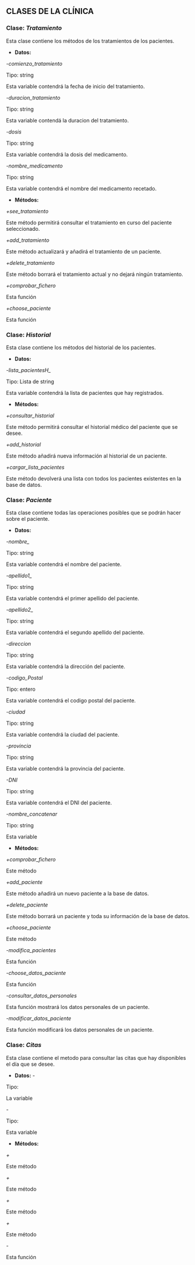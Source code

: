 ## **CLASES DE LA CLÍNICA**

### **Clase:** *Tratamiento*

Esta clase contiene los métodos de los tratamientos de los pacientes.


* **Datos:**

*-comienzo_tratamiento*

Tipo: string

Esta variable contendrá la fecha de inicio del tratamiento.

*-duracion_tratamiento*

Tipo: string

Esta variable contendá la duracion del tratamiento.

*-dosis*

Tipo: string

Esta variable contendrá la dosis del medicamento.

*-nombre_medicamento*

Tipo: string

Esta variable contendrá el nombre del medicamento recetado.


* **Métodos:**

*+see_tratamiento*

Este método permitirá consultar el tratamiento en curso del paciente seleccionado.

*+add_tratamiento*

Este método actualizará y añadirá el tratamiento de un paciente.

*+delete_tratamiento*

Este método borrará el tratamiento actual y no dejará ningún tratamiento.

*+comprobar_fichero*

Esta función

*+choose_paciente*

Esta función




### **Clase:** *Historial*

Esta clase contiene los métodos del historial de los pacientes.


* **Datos:**

*-lista_pacientesH_*

Tipo: Lista de string

Esta variable contendrá la lista de pacientes que hay registrados.


* **Métodos:**

*+consultar_historial*

Este método permitirá consultar el historial médico del paciente que se desee.

*+add_historial*

Este método añadirá nueva información al historial de un paciente.

*+cargar_lista_pacientes*

Este método devolverá una lista con todos los pacientes existentes en la base de datos.

### **Clase:** *Paciente*

Esta clase contiene todas las operaciones posibles que se podrán hacer sobre el paciente.

* **Datos:**

*-nombre_*

Tipo: string

Esta variable contendrá el nombre del paciente.

*-apellido1_*

Tipo: string

Esta variable contendrá el primer apellido del paciente.

*-apellido2_*

Tipo: string 

Esta variable contendrá el segundo apellido del paciente.

*-direccion*

Tipo: string

Esta variable contendrá la dirección del paciente.

*-codigo_Postal*

Tipo: entero

Esta variable contendrá el codigo postal del paciente. 

*-ciudad*

Tipo: string  

Esta variable contendrá la ciudad del paciente.

*-provincia*

Tipo: string

Esta variable contendrá la provincia del paciente. 

*-DNI*

Tipo: string

Esta variable contendrá el DNI del paciente.

*-nombre_concatenar*

Tipo: string

Esta variable 


* **Métodos:**

*+comprobar_fichero*

Este método 

*+add_paciente*

Este método añadirá un nuevo paciente a la base de datos.

*+delete_paciente*

Este método borrará un paciente y toda su información de la base de datos.

*+choose_paciente*

Este método 

*-modifica_pacientes*

Esta función 

*-choose_datos_paciente*

Esta función 

*-consultar_datos_personales*

Esta función mostrará los datos personales de un paciente.

*-modificar_datos_paciente*

Esta función modificará los datos personales de un paciente.




### **Clase:** *Citas*

Esta clase contiene el metodo para consultar las citas que hay disponibles el día que se desee.


* **Datos:**
*-*

Tipo: 

La variable 

*-*

Tipo: 

Esta variable 


* **Métodos:**

*+*

Este método 

*+*

Este método 

*+*

Este método 

*+*

Este método 

*-*

Esta función 
